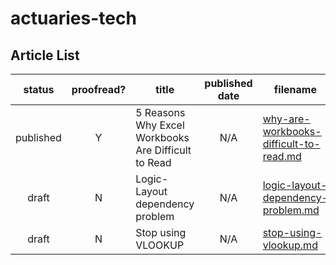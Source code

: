 # actuaries-tech

Article List
------------

| status | proofread? | title | published date | filename
|:---:|:---:|---|:---:|---|
|published| Y |5 Reasons Why Excel Workbooks Are Difficult to Read|N/A|[why-are-workbooks-difficult-to-read.md](./why-are-workbooks-difficult-to-read.md)
|draft| N |Logic-Layout dependency problem|N/A|[logic-layout-dependency-problem.md](./logic-layout-dependency-problem.md)
|draft| N |Stop using VLOOKUP|N/A|[stop-using-vlookup.md](./stop-using-vlookup.md)
